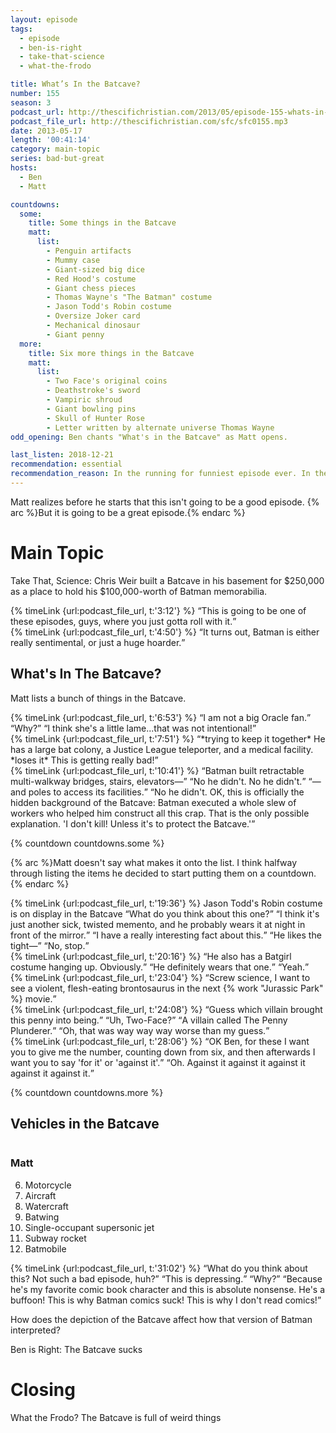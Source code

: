 ```yaml
---
layout: episode
tags:
  - episode
  - ben-is-right
  - take-that-science
  - what-the-frodo

title: What’s In the Batcave?
number: 155
season: 3
podcast_url: http://thescifichristian.com/2013/05/episode-155-whats-in-the-batcave/
podcast_file_url: http://thescifichristian.com/sfc/sfc0155.mp3
date: 2013-05-17
length: '00:41:14'
category: main-topic
series: bad-but-great
hosts:
  - Ben
  - Matt

countdowns:
  some:
    title: Some things in the Batcave
    matt: 
      list:
        - Penguin artifacts
        - Mummy case
        - Giant-sized big dice
        - Red Hood's costume
        - Giant chess pieces
        - Thomas Wayne's "The Batman" costume
        - Jason Todd's Robin costume
        - Oversize Joker card
        - Mechanical dinosaur
        - Giant penny
  more:
    title: Six more things in the Batcave
    matt: 
      list:
        - Two Face's original coins
        - Deathstroke's sword
        - Vampiric shroud 
        - Giant bowling pins
        - Skull of Hunter Rose
        - Letter written by alternate universe Thomas Wayne
odd_opening: Ben chants "What's in the Batcave" as Matt opens.

last_listen: 2018-12-21
recommendation: essential
recommendation_reason: In the running for funniest episode ever. In the finest SFC tradition, it's basically riffing on Wikipedia, and it is glorious.
---
```

Matt realizes before he starts that this isn't going to be a good episode. {% arc %}But it is going to be a great episode.{% endarc %}



# Main Topic
Take That, Science: Chris Weir built a Batcave in his basement for $250,000 as a place to hold his $100,000-worth of Batman memorabilia. 

<div class="quote">
  {% timeLink {url:podcast_file_url, t:'3:12'} %}
  <q class="ben">This is going to be one of these episodes, guys, where you just gotta roll with it.</q>
</div>

<div class="quote">
  {% timeLink {url:podcast_file_url, t:'4:50'} %}
  <q class="matt">It turns out, Batman is either really sentimental, or just a huge hoarder.</q>
</div>



## What's In The Batcave? 
Matt lists a bunch of things in the Batcave. 

<div class="quote">
  {% timeLink {url:podcast_file_url, t:'6:53'} %}
  <q class="ben">I am not a big Oracle fan.</q>
  <q class="matt">Why?</q>
  <q class="ben">I think she's a little lame...that was not intentional!</q>
</div>

<div class="quote">
  {% timeLink {url:podcast_file_url, t:'7:51'} %}
  <q class="matt">*trying to keep it together* He has a large bat colony, a Justice League teleporter, and a medical facility. *loses it* This is getting really bad!</q>
</div>

<div class="quote">
  {% timeLink {url:podcast_file_url, t:'10:41'} %}
  <q class="matt">Batman built retractable multi-walkway bridges, stairs, elevators—</q>
  <q class="ben">No he didn't. No he didn't.</q>
  <q class="matt">—and poles to access its facilities.</q>
  <q class="ben">No he didn't. OK, this is officially the hidden background of the Batcave: Batman executed a whole slew of workers who helped him construct all this crap. That is the only possible explanation. 'I don't kill! Unless it's to protect the Batcave.'</q>
</div>

{% countdown countdowns.some %}

{% arc %}Matt doesn't say what makes it onto the list. I think halfway through listing the items he decided to start putting them on a countdown.{% endarc %}

<div class="quote">
  {% timeLink {url:podcast_file_url, t:'19:36'} %}
  <span class="quote-context is-size-6">Jason Todd's Robin costume is on display in the Batcave</span>
  <q class="matt">What do you think about this one?</q>
  <q class="ben">I think it's just another sick, twisted memento, and he probably wears it at night in front of the mirror.</q>
  <q class="matt">I have a really interesting fact about this.</q>
  <q class="ben">He likes the tight—</q>
  <q class="matt">No, stop.</q>
</div>

<div class="quote">
  {% timeLink {url:podcast_file_url, t:'20:16'} %}
  <q class="matt">He also has a Batgirl costume hanging up. Obviously.</q>
  <q class="ben">He definitely wears that one.</q>
  <q class="matt">Yeah.</q>
</div>

<div class="quote">
  {% timeLink {url:podcast_file_url, t:'23:04'} %}
  <q class="ben">Screw science, I want to see a violent, flesh-eating brontosaurus in the next {% work "Jurassic Park" %} movie.</q>
</div>

<div class="quote">
  {% timeLink {url:podcast_file_url, t:'24:08'} %}
  <q class="matt">Guess which villain brought this penny into being.</q>
  <q class="ben">Uh, Two-Face?</q>
  <q class="matt">A villain called The Penny Plunderer.</q>
  <q class="ben">Oh, that was way way way worse than my guess.</q>
</div>

<div class="quote">
  {% timeLink {url:podcast_file_url, t:'28:06'} %}
  <q class="matt">OK Ben, for these I want you to give me the number, counting down from six, and then afterwards I want you to say 'for it' or 'against it'.</q>
  <q class="ben">Oh. Against it against it against it against it against it.</q>
</div>

{% countdown countdowns.more %}

<!-- Keep out of shortcode so we can have two #6 entries -->
<div class="top-five">
  <h2 class="has-text-centered">Vehicles in the Batcave</h2>
  <div class="columns">
    <div class="column matt">
      <h3>Matt</h3>
      <ol>
        <li value='6'>Motorcycle
        <li>Aircraft
        <li>Watercraft
        <li>Batwing 
        <li>Single-occupant supersonic jet
        <li>Subway rocket 
        <li>Batmobile
      </ol>
    </div>
  </div>
</div>

<div class="quote">
  {% timeLink {url:podcast_file_url, t:'31:02'} %}
  <q class="matt">What do you think about this? Not such a bad episode, huh?</q>
  <q class="ben">This is depressing.</q>
  <q class="matt">Why?</q>
  <q class="ben">Because he's my favorite comic book character and this is absolute nonsense. He's a buffoon! This is why Batman comics suck! This is why I don't read comics!</q>
</div>

How does the depiction of the Batcave affect how that version of Batman interpreted? 

Ben is Right: The Batcave sucks



# Closing
What the Frodo? The Batcave is full of weird things 